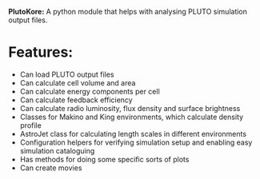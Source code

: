 **PlutoKore:** A python module that helps with analysing PLUTO simulation output files.

# Features:

* Can load PLUTO output files
* Can calculate cell volume and area
* Can calculate energy components per cell
* Can calculate feedback efficiency
* Can calculate radio luminosity, flux density and surface brightness
* Classes for Makino and King environments, which calculate density profile
* AstroJet class for calculating length scales in different environments
* Configuration helpers for verifying simulation setup and enabling easy simulation cataloguing
* Has methods for doing some specific sorts of plots
* Can create movies
